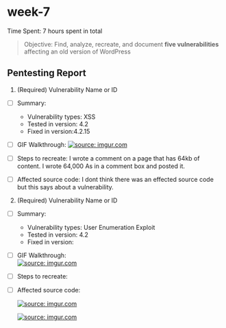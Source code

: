 # week-7

Time Spent: 7 hours spent in total

> Objective: Find, analyze, recreate, and document **five vulnerabilities** affecting an old version of WordPress

## Pentesting Report

1. (Required) Vulnerability Name or ID
  - [ ] Summary: 
    - Vulnerability types: XSS
    - Tested in version: 4.2
    - Fixed in version:4.2.15 
     
  - [ ] GIF Walkthrough:  <a href="https://imgur.com/bbqmO2N"><img src="https://i.imgur.com/bbqmO2N.gif" title="source: imgur.com" /></a>
  - [ ] Steps to recreate: I wrote a comment on a page that has 64kb of content.  I wrote 64,000 As in a comment box and posted it. 
 
  - [ ] Affected source code: I dont think there was an effected source code but this says about a vulnerability.
  
  2. (Required) Vulnerability Name or ID
  - [ ] Summary: 
    - Vulnerability types: User Enumeration Exploit
    - Tested in version: 4.2
    - Fixed in version:
     
  - [ ] GIF Walkthrough:  
  <a href="https://imgur.com/w8GCqm9"><img src="https://i.imgur.com/w8GCqm9.gif" title="source: imgur.com" /></a>

  - [ ] Steps to recreate:  
  - [ ] Affected source code: 
    
    
    
    
    
    <a href="https://imgur.com/RRTkK6V"><img src="https://i.imgur.com/RRTkK6V.gif" title="source: imgur.com" /></a>
    
    
    
    <a href="https://imgur.com/3q2eYPm"><img src="https://i.imgur.com/3q2eYPm.gif" title="source: imgur.com" /></a>
    
    
    
    
    
   
